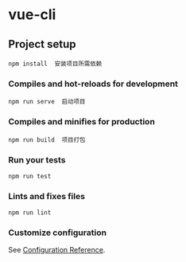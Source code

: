 # vue-cli

## Project setup
```
npm install  安装项目所需依赖
```

### Compiles and hot-reloads for development
```
npm run serve  启动项目
```

### Compiles and minifies for production
```
npm run build  项目打包
```

### Run your tests
```
npm run test
```

### Lints and fixes files
```
npm run lint
```

### Customize configuration
See [Configuration Reference](https://cli.vuejs.org/config/).
